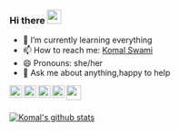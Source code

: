 ### Hi there <img src="https://github.com/thomasbnt/thomasbnt/blob/me/assets/hi.gif" width="25px">


- 🌱 I’m currently learning everything
- 📫 How to reach me: [Komal Swami](https://www.linkedin.com/in/komal-swami-4a539117a)
- 😄 Pronouns: she/her 
- 💬 Ask me about anything,happy to help


<a href="https://www.linkedin.com/in/komal-swami-4a539117a/">
  <img align="left" alt="Komal's Linkedin" width="22px" src="https://cdn.jsdelivr.net/npm/simple-icons@v3/icons/linkedin.svg" />
</a>

<a href="https://twitter.com/TechEra41746442">
  <img align="left" alt="Komal's twitter" width="22px" src="https://cdn.jsdelivr.net/npm/simple-icons@v3/icons/twitter.svg" />
</a>

<a href="https://github.com/komalswami">
  <img align="left" alt="Komal's Github" width="22px" src="https://cdn.jsdelivr.net/npm/simple-icons@v3/icons/github.svg" />
</a>

<a href="komalsswami@gmail.com">
  <img align="left" alt="Komal's Gmail" width="22px" src="https://cdn.jsdelivr.net/npm/simple-icons@v3/icons/gmail.svg" />
</a>

<a href="https://komalsswami.medium.com/">
  <img align="left" width="26px" src="https://cdn.jsdelivr.net/npm/simple-icons@v3/icons/medium.svg" />
</a>

<br/><br/>

<a href="https://github.com/komalswami">
 <img align="center" src="https://github-readme-stats.vercel.app/api?username=komalswami&show_icons=true&theme=dracula&line_height=27" alt="Komal's github stats"/> </a> 
 <br/>
 
 






